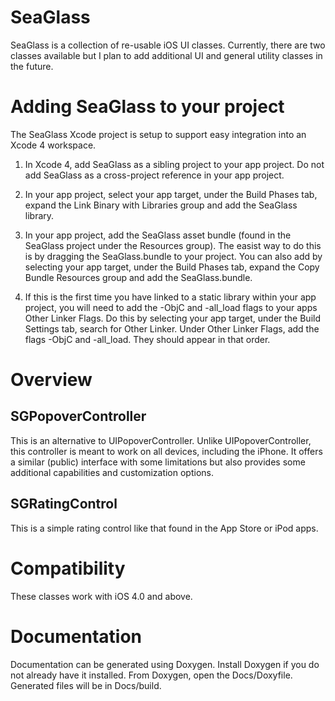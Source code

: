 SeaGlass
========

SeaGlass is a collection of re-usable iOS UI classes. Currently, there are two classes available 
but I plan to add additional UI and general utility classes in the future.

Adding SeaGlass to your project
===============================

The SeaGlass Xcode project is setup to support easy integration into an Xcode 4 workspace.

1. In Xcode 4, add SeaGlass as a sibling project to your app project. Do not add SeaGlass as a 
   cross-project reference in your app project.

2. In your app project, select your app target, under the Build Phases tab, expand the Link Binary
   with Libraries group and add the SeaGlass library.

3. In your app project, add the SeaGlass asset bundle (found in the SeaGlass project under the
   Resources group). The easist way to do this is by dragging the SeaGlass.bundle to your project.
   You can also add by selecting your app target, under the Build Phases tab, expand the Copy Bundle
   Resources group and add the SeaGlass.bundle.

4. If this is the first time you have linked to a static library within your app project, you will
   need to add the -ObjC and -all_load flags to your apps Other Linker Flags. Do this by selecting
   your app target, under the Build Settings tab, search for Other Linker. Under Other Linker 
   Flags, add the flags -ObjC and -all_load. They should appear in that order.

Overview
========

SGPopoverController 
-------------------

This is an alternative to UIPopoverController. Unlike UIPopoverController, this controller is 
meant to work on all devices, including the iPhone. It offers a similar (public) interface with
some limitations but also provides some additional capabilities and customization options.

SGRatingControl
---------------

This is a simple rating control like that found in the App Store or iPod apps.

Compatibility
=============

These classes work with iOS 4.0 and above.


Documentation
=============

Documentation can be generated using Doxygen. Install Doxygen if you do not already have it 
installed. From Doxygen, open the Docs/Doxyfile. Generated files will be in Docs/build.


